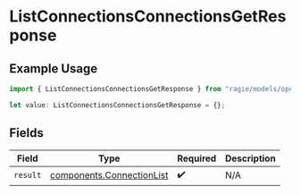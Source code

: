 # ListConnectionsConnectionsGetResponse

## Example Usage

```typescript
import { ListConnectionsConnectionsGetResponse } from "ragie/models/operations";

let value: ListConnectionsConnectionsGetResponse = {};
```

## Fields

| Field                                                                  | Type                                                                   | Required                                                               | Description                                                            |
| ---------------------------------------------------------------------- | ---------------------------------------------------------------------- | ---------------------------------------------------------------------- | ---------------------------------------------------------------------- |
| `result`                                                               | [components.ConnectionList](../../models/components/connectionlist.md) | :heavy_check_mark:                                                     | N/A                                                                    |